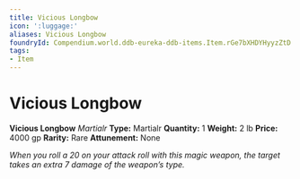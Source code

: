 ```yaml
---
title: Vicious Longbow
icon: ':luggage:'
aliases: Vicious Longbow
foundryId: Compendium.world.ddb-eureka-ddb-items.Item.rGe7bXHDYHyyzZtD
tags:
- Item
---
```


# Vicious Longbow

**Vicious Longbow**
_Martialr_
**Type:** Martialr
**Quantity:** 1
**Weight:** 2 lb
**Price:** 4000 gp
**Rarity:** Rare
**Attunement:** None

*When you roll a 20 on your attack roll with this magic weapon, the target takes an extra 7 damage of the weapon’s type.*